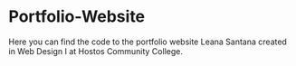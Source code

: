 # Portfolio-Website
Here you can find the code to the portfolio website Leana Santana created in Web Design I at Hostos Community College. 

